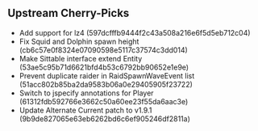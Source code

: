 ## Upstream Cherry-Picks
 - Add support for lz4 (597dcfffb9444f2c43a508a216e6f5d5eb712c04)
 - Fix Squid and Dolphin spawn height (cb6c57e0f8324e07090598e5117c37574c3dd014)
 - Make Sittable interface extend Entity (53ae5c95b71d6621bfd4b53c6792bb90652e1e9e)
 - Prevent duplicate raider in RaidSpawnWaveEvent list (51acc802b85ba2da9583b06a0e29405905f23722)
 - Switch to jspecify annotations for Player (61312fdb592766e3662c50a60ee23f55da6aac3e)
 - Update Alternate Current patch to v1.9.1 (9b9de827065e63eb6262bd6c6ef905246df2811a)
